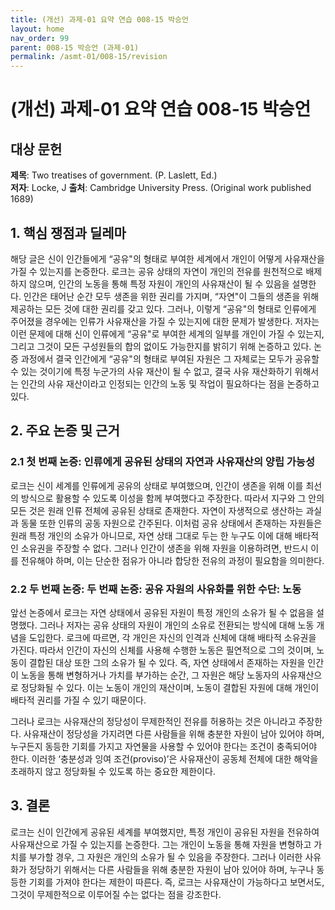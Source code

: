 ```yaml
---
title: (개선) 과제-01 요약 연습 008-15 박승언
layout: home
nav_order: 99
parent: 008-15 박승언 (과제-01)
permalink: /asmt-01/008-15/revision
---
```


# (개선) 과제-01 요약 연습 008-15 박승언 


## 대상 문헌
**제목**: Two treatises of government. (P. Laslett, Ed.)  
**저자**: Locke, J 
**출처**: Cambridge University Press. (Original work published 1689) 

## 1. 핵심 쟁점과 딜레마  
해당 글은 신이 인간들에게 “공유"의 형태로 부여한 세계에서 개인이 어떻게 사유재산을 가질 수 있는지를 논증한다. 로크는 공유 상태의 자연이 개인의 전유를 원천적으로 배제하지 않으며, 인간의 노동을 통해 특정 자원이 개인의 사유재산이 될 수 있음을 설명한다. 인간은 태어난 순간 모두 생존을 위한 권리를 가지며, “자연"이 그들의 생존을 위해 제공하는 모든 것에 대한 권리를 갖고 있다. 그러나, 이렇게 “공유"의 형태로 인류에게 주어졌을 경우에는 인류가 사유재산을 가질 수 있는지에 대한 문제가 발생한다. 저자는 이런 문제에 대해 신이 인류에게 “공유"로 부여한 세계의 일부를 개인이 가질 수 있는지, 그리고 그것이 모든 구성원들의 합의 없이도 가능한지를 밝히기 위해 논증하고 있다. 논증 과정에서 결국 인간에게 “공유"의 형태로 부여된 자원은 그 자체로는 모두가 공유할 수 있는 것이기에 특정 누군가의 사유 재산이 될 수 없고, 결국 사유 재산화하기 위해서는 인간의 사유 재산이라고 인정되는 인간의 노동 및 작업이 필요하다는 점을 논증하고 있다. 

## 2. 주요 논증 및 근거  

### 2.1 첫 번째 논증: 인류에게 공유된 상태의 자연과 사유재산의 양립 가능성 
로크는 신이 세계를 인류에게 공유의 상태로 부여했으며, 인간이 생존을 위해 이를 최선의 방식으로 활용할 수 있도록 이성을 함께 부여했다고 주장한다. 따라서 지구와 그 안의 모든 것은 원래 인류 전체에 공유된 상태로 존재한다. 자연이 자생적으로 생산하는 과실과 동물 또한 인류의 공동 자원으로 간주된다. 이처럼 공유 상태에서 존재하는 자원들은 원래 특정 개인의 소유가 아니므로, 자연 상태 그대로 두는 한 누구도 이에 대해 배타적인 소유권을 주장할 수 없다. 그러나 인간이 생존을 위해 자원을 이용하려면, 반드시 이를 전유해야 하며, 이는 단순한 점유가 아니라 합당한 전유의 과정이 필요함을 의미한다.

### 2.2 두 번째 논증: 두 번째 논증: 공유 자원의 사유화를 위한 수단: 노동  
앞선 논증에서 로크는 자연 상태에서 공유된 자원이 특정 개인의 소유가 될 수 없음을 설명했다. 그러나 저자는 공유 상태의 자원이 개인의 소유로 전환되는 방식에 대해 노동 개념을 도입한다. 로크에 따르면, 각 개인은 자신의 인격과 신체에 대해 배타적 소유권을 가진다. 따라서 인간이 자신의 신체를 사용해 수행한 노동은 필연적으로 그의 것이며, 노동이 결합된 대상 또한 그의 소유가 될 수 있다. 즉, 자연 상태에서 존재하는 자원을 인간이 노동을 통해 변형하거나 가치를 부가하는 순간, 그 자원은 해당 노동자의 사유재산으로 정당화될 수 있다. 이는 노동이 개인의 재산이며, 노동이 결합된 자원에 대해 개인이 배타적 권리를 가질 수 있기 때문이다.

그러나 로크는 사유재산의 정당성이 무제한적인 전유를 허용하는 것은 아니라고 주장한다. 사유재산이 정당성을 가지려면 다른 사람들을 위해 충분한 자원이 남아 있어야 하며, 누구든지 동등한 기회를 가지고 자연물을 사용할 수 있어야 한다는 조건이 충족되어야 한다. 이러한 ‘충분성과 잉여 조건(proviso)’은 사유재산이 공동체 전체에 대한 해악을 초래하지 않고 정당화될 수 있도록 하는 중요한 제한이다.


## 3. 결론  
로크는 신이 인간에게 공유된 세계를 부여했지만, 특정 개인이 공유된 자원을 전유하여 사유재산으로 가질 수 있는지를 논증한다. 그는 개인이 노동을 통해 자원을 변형하고 가치를 부가할 경우, 그 자원은 개인의 소유가 될 수 있음을 주장한다. 그러나 이러한 사유화가 정당하기 위해서는 다른 사람들을 위해 충분한 자원이 남아 있어야 하며, 누구나 동등한 기회를 가져야 한다는 제한이 따른다. 즉, 로크는 사유재산이 가능하다고 보면서도, 그것이 무제한적으로 이루어질 수는 없다는 점을 강조한다.
